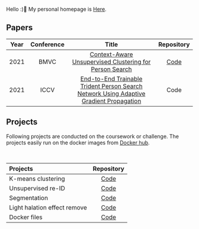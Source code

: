 <!-- ![header](https://capsule-render.vercel.app/api?type=wave&color=1E90FF&height=250&section=header&text=Kuhyeun%20Ko&fontAlign=50&fontAlignY=45&fontSize=50&fontColor=FFFFFF) -->

Hello :)👋 My personal homepage is [Here](https://kuhyeun-ko.github.io/).

## Papers
| **Year** | **Conference** | **Title** | **Repository** |
|:---:|:---:|:---:|:---:|
|2021 | BMVC |[Context-Aware Unsupervised Clustering for Person Search](https://arxiv.org/abs/2110.01341)|[Code](https://github.com/VIP-Lab-UNIST/CUCPS_official)       |
|2021 | ICCV |[End-to-End Trainable Trident Person Search Network Using Adaptive Gradient Propagation](https://openaccess.thecvf.com/content/ICCV2021/papers/Han_End-to-End_Trainable_Trident_Person_Search_Network_Using_Adaptive_Gradient_Propagation_ICCV_2021_paper.pdf)|Code  |

## Projects
Following projects are conducted on the coursework or challenge. The projects easily run on the docker images from [Docker hub](https://hub.docker.com/u/khko).

<br/>

| **Projects**                  | **Repository**  |
|:---|:---:|
| K-means clustering            |  [Code](https://github.com/kuhyeun-ko/k-means-clustering)       |
| Unsupervised re-ID            |  [Code](https://github.com/kuhyeun-ko/bottom_up_reid)           |
| Segmentation                  |  [Code](https://github.com/kuhyeun-ko/segmentation)             |
| Light halation effect remove  |  [Code](https://github.com/VIP-Lab-UNIST/Dacon_LGAI)            |
| Docker files                  |  [Code](https://github.com/VIP-Lab-UNIST/docker-deep-learning)  |